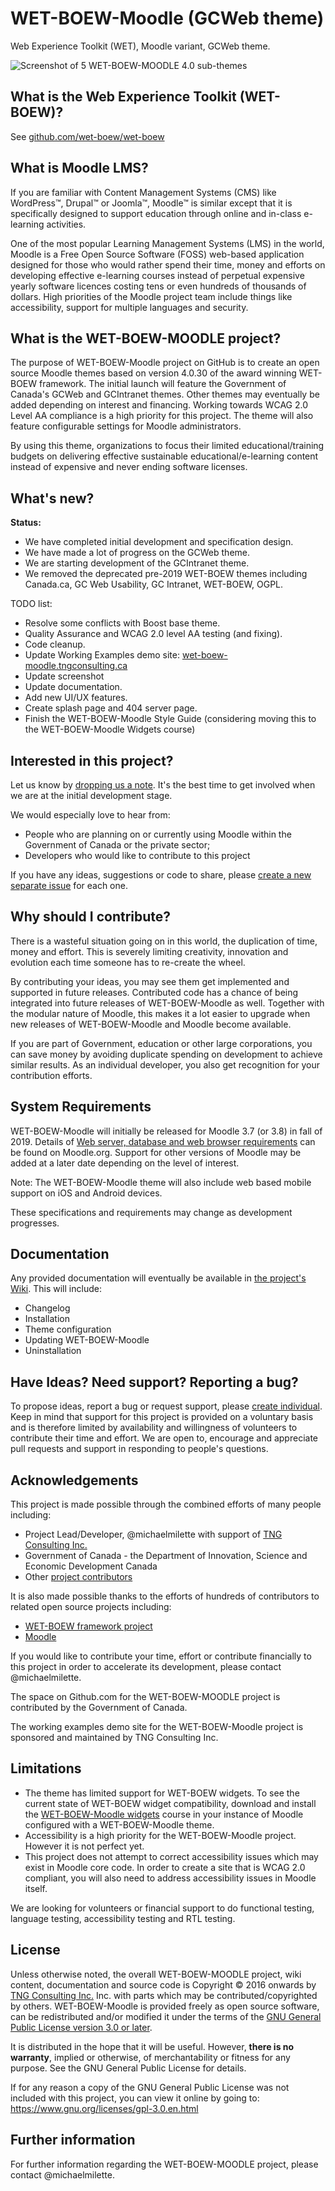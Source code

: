 # WET-BOEW-Moodle (GCWeb theme)

Web Experience Toolkit (WET), Moodle variant, GCWeb theme.

![Screenshot of 5 WET-BOEW-MOODLE 4.0 sub-themes](https://github.com/wet-boew/wet-boew-moodle/blob/master/pix/screenshot.png?raw=true)

## What is the Web Experience Toolkit (WET-BOEW)?

See [github.com/wet-boew/wet-boew](https://github.com/wet-boew/wet-boew)

## What is Moodle LMS?

If you are familiar with Content Management Systems (CMS) like WordPress™, Drupal™ or Joomla™, Moodle™ is similar except that it is specifically designed to support education through online and in-class e-learning activities.

One of the most popular Learning Management Systems (LMS) in the world, Moodle is a Free Open Source Software (FOSS) web-based application designed for those who would rather spend their time, money and efforts on developing effective e-learning courses instead of perpetual expensive yearly software licences costing tens or even hundreds of thousands of dollars. High priorities of the Moodle project team include things like accessibility, support for multiple languages and security.

## What is the WET-BOEW-MOODLE project?

The purpose of WET-BOEW-Moodle project on GitHub is to create an open source Moodle themes based on version 4.0.30 of the award winning WET-BOEW framework. The initial launch will feature the Government of Canada's GCWeb and GCIntranet themes. Other themes may eventually be added depending on interest and financing. Working towards WCAG 2.0 Level AA compliance is a high priority for this project. The theme will also feature configurable settings for Moodle administrators.

By using this theme, organizations to focus their limited educational/training budgets on delivering effective sustainable educational/e-learning content instead of expensive and never ending software licenses.

## What's new?

**Status:**
* We have completed initial development and specification design.
* We have made a lot of progress on the GCWeb theme.
* We are starting development of the GCIntranet theme.
* We removed the deprecated pre-2019 WET-BOEW themes including Canada.ca, GC Web Usability, GC Intranet, WET-BOEW, OGPL.

TODO list:

* Resolve some conflicts with Boost base theme.
* Quality Assurance and WCAG 2.0 level AA testing (and fixing).
* Code cleanup.
* Update Working Examples demo site: [wet-boew-moodle.tngconsulting.ca](https://wet-boew-moodle.tngconsulting.ca/)
* Update screenshot
* Update documentation.
* Add new UI/UX features.
* Create splash page and 404 server page.
* Finish the WET-BOEW-Moodle Style Guide (considering moving this to the WET-BOEW-Moodle Widgets course)

## Interested in this project?

Let us know by [dropping us a note](https://github.com/wet-boew/wet-boew-moodle/issues/1). It's the best time to get involved when we are at the initial development stage.

We would especially love to hear from:
* People who are planning on or currently using Moodle within the Government of Canada or the private sector;
* Developers who would like to contribute to this project

If you have any ideas, suggestions or code to share, please [create a new separate issue](https://github.com/wet-boew/wet-boew-moodle/issues) for each one.

## Why should I contribute?

There is a wasteful situation going on in this world, the duplication of time, money and effort. This is severely limiting creativity, innovation and evolution each time someone has to re-create the wheel.

By contributing your ideas, you may see them get implemented and supported in future releases. Contributed code has a chance of being integrated into future releases of WET-BOEW-Moodle as well. Together with the modular nature of Moodle, this makes it a lot easier to upgrade when new releases of WET-BOEW-Moodle and Moodle become available.

If you are part of Government, education or other large corporations, you can save money by avoiding duplicate spending on development to achieve similar results. As an individual developer, you also get recognition for your contribution efforts.

## System Requirements

WET-BOEW-Moodle will initially be released for Moodle 3.7 (or 3.8) in fall of 2019. Details of [Web server, database and web browser requirements](https://docs.moodle.org/dev/Moodle_3.7_release_notes#Server_requirements) can be found on Moodle.org. Support for other versions of Moodle may be added at a later date depending on the level of interest.

Note: The WET-BOEW-Moodle theme will also include web based mobile support on iOS and Android devices.

These specifications and requirements may change as development progresses.

## Documentation

Any provided documentation will eventually be available in [the project's Wiki](https://github.com/wet-boew/wet-boew-moodle/wiki). This will include:
* Changelog
* Installation
* Theme configuration
* Updating WET-BOEW-Moodle
* Uninstallation

## Have Ideas? Need support? Reporting a bug?

To propose ideas, report a bug or request support, please [create individual](https://github.com/wet-boew/wet-boew-moodle/issues). Keep in mind that support for this project is provided on a voluntary basis and is therefore limited by availability and willingness of volunteers to contribute their time and effort. We are open to, encourage and appreciate pull requests and support in responding to people's questions.

## Acknowledgements

This project is made possible through the combined efforts of many people including:
* Project Lead/Developer, @michaelmilette with support of [TNG Consulting Inc.](https://www.tngconsulting.ca/)
* Government of Canada - the Department of Innovation, Science and Economic Development Canada
* Other [project contributors](https://github.com/wet-boew/wet-boew-moodle/graphs/contributors)

It is also made possible thanks to the efforts of hundreds of contributors to related open source projects including:
* [WET-BOEW framework project](https://github.com/wet-boew/wet-boew/)
* [Moodle](https://www.moodle.org/)

If you would like to contribute your time, effort or contribute financially to this project in order to accelerate its development, please contact @michaelmilette.

The space on Github.com for the WET-BOEW-MOODLE project is contributed by the Government of Canada.

The working examples demo site for the WET-BOEW-Moodle project is sponsored and maintained by TNG Consulting Inc.

## Limitations

* The theme has limited support for WET-BOEW widgets. To see the current state of WET-BOEW widget compatibility, download and install the [WET-BOEW-Moodle widgets](https://github.com/michael-milette/wet-boew-moodle-widgets) course in your instance of Moodle configured with a WET-BOEW-Moodle theme.
* Accessibility is a high priority for the WET-BOEW-Moodle project. However it is not perfect yet.
* This project does not attempt to correct accessibility issues which may exist in Moodle core code. In order to create a site that is WCAG 2.0 compliant, you will also need to address accessibility issues in Moodle itself.

We are looking for volunteers or financial support to do functional testing, language testing, accessibility testing and RTL testing.

## License

Unless otherwise noted, the overall WET-BOEW-MOODLE project, wiki content, documentation and source code is Copyright © 2016 onwards by [TNG Consulting Inc.](http://www.tngconsulting.ca/) Inc. with parts which may be contributed/copyrighted by others. WET-BOEW-Moodle is provided freely as open source software, can be redistributed and/or modified it under the terms of the [GNU General Public License version 3.0 or later](https://github.com/wet-boew/wet-boew-moodle/blob/master/license.txt).

It is distributed in the hope that it will be useful. However, **there is no warranty**, implied or otherwise, of merchantability or fitness for any purpose. See the GNU General Public License for details.

If for any reason a copy of the GNU General Public License was not included with this project, you can view it online by going to:
https://www.gnu.org/licenses/gpl-3.0.en.html

## Further information

For further information regarding the WET-BOEW-MOODLE project, please contact @michaelmilette.
